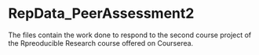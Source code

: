 # RepData_PeerAssessment2
The files contain the work done to respond to the second course project of the Rpreoducible Research course offered on Courserea.
